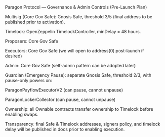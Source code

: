 Paragon Protocol — Governance & Admin Controls (Pre-Launch Plan)

Multisig (Core Gov Safe): Gnosis Safe, threshold 3/5 (final address to be published prior to activation).

Timelock: OpenZeppelin TimelockController, minDelay = 48 hours.

Proposers: Core Gov Safe

Executors: Core Gov Safe (we will open to address(0) post-launch if desired)

Admin: Core Gov Safe (self-admin pattern can be adopted later)

Guardian (Emergency Pause): separate Gnosis Safe, threshold 2/3, with pause-only powers on:

ParagonPayflowExecutorV2 (can pause, cannot unpause)

ParagonLockerCollector (can pause, cannot unpause)

Ownership: all Ownable contracts transfer ownership to Timelock before enabling swaps.

Transparency: final Safe & Timelock addresses, signers policy, and timelock delay will be published in docs prior to enabling execution.